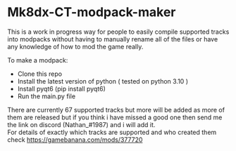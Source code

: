 # Mk8dx-CT-modpack-maker
  
This is a work in progress way for people to easily compile supported tracks into modpacks without having to manually rename all of the files or have any knowledge of how to mod the game really.  
  
To make a modpack:  
- Clone this repo  
- Install the latest version of python ( tested on python 3.10 )  
- Install pyqt6 (pip install pyqt6)  
- Run the main.py file  
  
There are currently 67 supported tracks but more will be added as more of them are released but if you think i have missed a good one then send me the link on discord (Nathan_#1987) and i will add it.  
For details of exactly which tracks are supported and who created them check https://gamebanana.com/mods/377720  
